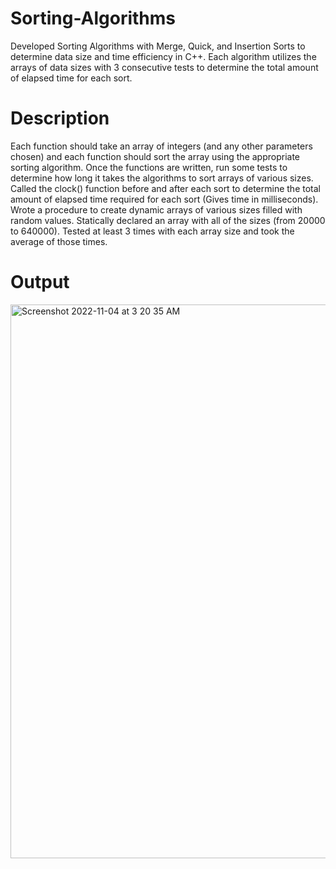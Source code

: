 # Sorting-Algorithms
Developed Sorting Algorithms with Merge, Quick, and Insertion Sorts to determine data size and time efficiency in C++. Each algorithm utilizes the arrays of data sizes with 3 consecutive tests to determine the total amount of elapsed time for each sort. 

# Description
Each function should take an array of integers (and any other parameters chosen) and each function should sort the array using the appropriate sorting algorithm. Once the functions are written, run some tests to determine how long it takes the algorithms to sort arrays of various sizes. Called the clock() function before and after each sort to determine the total amount of elapsed time required for each sort (Gives time in milliseconds). Wrote a procedure to create dynamic arrays of various sizes filled with random values. Statically declared an array with all of the sizes (from 20000 to 640000). Tested at least 3 times with each array size and took the average of those times.

# Output
<img width="886" alt="Screenshot 2022-11-04 at 3 20 35 AM" src="https://user-images.githubusercontent.com/79876261/203752935-5cfd4125-efc2-49d0-a712-7af9f8108569.png">
